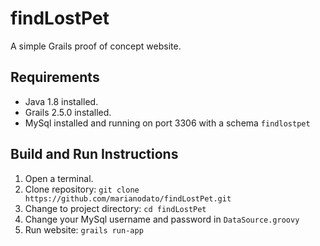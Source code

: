 # findLostPet
A simple Grails proof of concept website.

## Requirements
- Java 1.8 installed.
- Grails 2.5.0 installed.
- MySql installed and running on port 3306 with a schema `findlostpet`

## Build and Run Instructions
1. Open a terminal.
2. Clone repository: `git clone https://github.com/marianodato/findLostPet.git`
3. Change to project directory: `cd findLostPet`
4. Change your MySql username and password in `DataSource.groovy`
5. Run website: `grails run-app`
